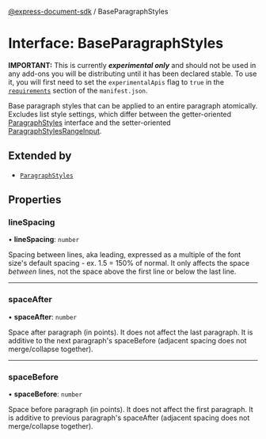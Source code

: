 [@express-document-sdk](../overview.md) / BaseParagraphStyles
# Interface: BaseParagraphStyles

<InlineAlert slots="text" variant="warning"/>

**IMPORTANT:** This is currently ***experimental only*** and should not be used in any add-ons you will be distributing until it has been declared stable. To use it, you will first need to set the `experimentalApis` flag to `true` in the [`requirements`](../../../manifest/index.md#requirements) section of the `manifest.json`.

Base paragraph styles that can be applied to an entire paragraph atomically.
Excludes list style settings, which differ between the getter-oriented [ParagraphStyles](ParagraphStyles.md) interface and the
setter-oriented [ParagraphStylesRangeInput](ParagraphStylesRangeInput.md).

## Extended by


- [`ParagraphStyles`](ParagraphStyles.md)


## Properties

### lineSpacing

• **lineSpacing**: `number`

Spacing between lines, aka leading, expressed as a multiple of the font size's default spacing - ex. 1.5 = 150% of normal.
It only affects the space *between* lines, not the space above the first line or below the last line.

---

### spaceAfter

• **spaceAfter**: `number`

Space after paragraph (in points). It does not affect the last paragraph. It is additive to the next paragraph's spaceBefore
(adjacent spacing does not merge/collapse together).

---

### spaceBefore

• **spaceBefore**: `number`

Space before paragraph (in points). It does not affect the first paragraph. It is additive to previous paragraph's spaceAfter
(adjacent spacing does not merge/collapse together).
